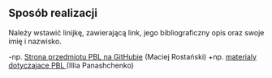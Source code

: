  ## Sposób realizacji
 Należy wstawić linijkę, zawierającą link, jego bibliograficzny opis oraz swoje imię i nazwisko.
 
-np. [Strona przedmiotu PBL na GitHubie](https://github.com/MRostanski/PBL_3/) (Maciej Rostański)
+np. [materialy dotyczajace PBL ](http://www.praeha-pbl.com/pl/pbl.html) (Illia Panashchenko)


